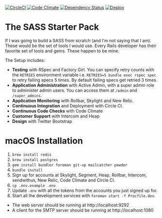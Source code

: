[![CircleCI](https://circleci.com/gh/tansengming/rails-base/tree/develop.svg)](https://circleci.com/gh/tansengming/rails-base/tree/develop)
[![Code Climate](https://codeclimate.com/github/tansengming/rails-base.png)](https://codeclimate.com/github/tansengming/rails-base)
[![Dependency Status](https://gemnasium.com/tansengming/rails-base.png)](https://gemnasium.com/tansengming/rails-base)
[![Deploy](https://www.herokucdn.com/deploy/button.png)](https://heroku.com/deploy?template=https://github.com/tansengming/rails-base/tree/develop)

# The SASS Starter Pack

If I was going to build a SASS from scratch (and I'm not saying that I am). These would be the set of tools I would use. Every Rails developer has their favorite set of tools and gems. These happen to be mine.

The Setup includes:

- **Testing** with RSpec and Factory Girl. You can specify retry counts with the `RETRIES` environment variable i.e. `RETRIES=5 bundle exec rspec spec` to retry failing specs 5 times. By default failing specs get retried 3 times.
- **Application Administration** with Active Admin, with a super admin role to administer admin users. You can access them at `/admin` and `/super_admins`.
- **Application Monitoring** with Rollbar, Skylight and New Relic.
- **Continuous Integration** and Deployment with Circle CI.
- **Continuous Code Checks** with Code Climate
- **Customer Support** with Intercom and Heap
- **Design** with Twitter Bootstrap

# macOS Installation

1. `brew install redis`
1. `brew install postgres`
1. `gem install bundler foreman git-up mailcatcher powder`
1. `bundle install`
1. Sign up for accounts at Skylight, Segment, Heap, Rollbar, Intercom, sendwithus, New Relic, Code Climate and Circle CI.
1. `cp .env.example .env`
1. Update `.env` with all the tokens from the accounts you just signed up for.
1. Start all the development services with `foreman start -f Procfile.dev`.
  - The web server should be running at http://localhost:9292
  - A client for the SMTP server should be running at http://localhost:1080
